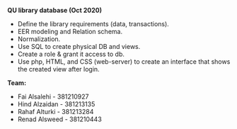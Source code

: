 **QU library database (Oct 2020)** 

- Define the library requirements (data, transactions).
- EER modeling and Relation schema.
- Normalization.
- Use SQL to create physical DB and views.
- Create a role & grant it access to db.
- Use php, HTML, and CSS (web-server) to create an interface that shows the created view after login.

**Team:**
- Fai Alsalehi - 381210927
- Hind Alzaidan - 381213135
- Rahaf Alturki - 381213284
- Renad Alsweed - 381210443
